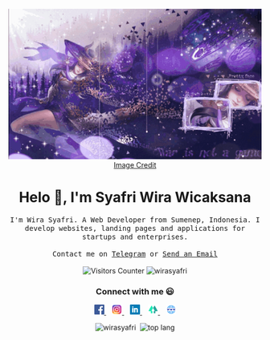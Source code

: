 <p align="center">
  <img src="https://raw.githubusercontent.com/wirasyafri/wirasyafri/master/image/fanny.gif" width="1584px" height="300px">
  <br>
  <a href="https://aminoapps.com/c/mobile-legends-moba-amino/page/blog/skylark-edit/06kJ_6rGHkuje3XGVjoVPak4GwJZb28ZYla" target="_blank">Image Credit
  </a>
  <br>
 </p>

<h1 align="center">Helo 👋, I'm Syafri Wira Wicaksana</h1>

<p align="center">
  <!-- <img src="https://raw.githubusercontent.com/wirasyafri/wirasyafri/master/image/penguin.gif" width="80px">
  <br><br> -->
  <samp>
I'm Wira Syafri. A Web Developer from Sumenep, Indonesia. I  develop websites, landing pages and applications for startups and enterprises. 
     <br><br>Contact me on <a href="https://t.me/wirasyafri" target="_blank">Telegram</a> or <a href="mailto:wirasyafri@gmail.com" target="_blank">Send an Email</a>
  </samp>
<br><br>
    <img src="https://visitor-badge.glitch.me/badge?page_id=wirasyafri.wirasyafri" alt="Visitors Counter">
    <img src="https://komarev.com/ghpvc/?username=wirasyafri&label=Profile%20views&color=1abc9c&style=flat" alt="wirasyafri" />
</p>

<h3 align="center">Connect with me 😃</h3>

<p align="center">
  <a href="https://www.facebook.com/syafriwirawicaksana" target="_blank">
    <img height="20" src="https://raw.githubusercontent.com/wirasyafri/wirasyafri/master/image/fb.png" alt="Facebook link to profile" />
  </a>&nbsp;&nbsp;

  <a href="https://instagram.com/wrx.official/" target="_blank">
    <img height="20" src="https://raw.githubusercontent.com/wirasyafri/wirasyafri/master/image/ig.png" alt="Instagram link to profile" />
  </a>&nbsp;&nbsp;

  <a href="https://linkedin.com/in/syafri-wira-wicaksana-99a22b192" target="_blank">
    <img height="20" src="https://raw.githubusercontent.com/wirasyafri/wirasyafri/master/image/linked.png" alt="LinkedIn link to profile" />
  </a>&nbsp;&nbsp;

  <a href="https://linktr.ee/wirasyafri" target="_blank">
    <img height="20" src="https://raw.githubusercontent.com/wirasyafri/wirasyafri/master/image/linnktree.png" alt="Linktree link to profile" />
  </a>&nbsp;&nbsp;
  
<!--   <a href="https://medium.com/@rhmtin12" target="_blank">
    <img height="20" src="https://raw.githubusercontent.com/wirasyafri/wirasyafri/master/image/medium.png" alt="Medium link to profile" />
  </a>&nbsp;&nbsp; -->
  
  <a href="https://wirasyafri.me" target="_blank">
    <img height="20" src="https://raw.githubusercontent.com/wirasyafri/wirasyafri/master/image/www.jpg" alt="WWW link to profile" />
  </a>
</p>

<p align="center">
  <img src="https://github-readme-stats.vercel.app/api?username=wirasyafri&show_icons=true&theme=gotham" alt="wirasyafri" />&nbsp;
  <img src="https://github-readme-stats.vercel.app/api/top-langs/?username=wirasyafri&layout=compact&theme=gotham" alt="top lang" />
</p>
